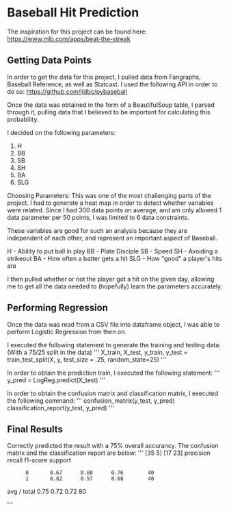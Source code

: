 # Baseball Hit Prediction

The inspiration for this project can be found here: https://www.mlb.com/apps/beat-the-streak

## Getting Data Points
In order to get the data for this project, I pulled data from Fangraphs, Baseball Reference, as well as Statcast. I used the following API in order to do so:  https://github.com/jldbc/pybaseball

Once the data was obtained in the form of a BeautifulSoup table, I parsed through it, pulling data that I believed to be important for calculating this probability.

I decided on the following parameters:
1. H
2. BB
3. SB
4. SH
5. BA
6. SLG

Choosing Parameters:
This was one of the most challenging parts of the project. I had to generate a heat map in order to detect whether variables were related. Since I had 300 data points on average, and am only allowed 1 data parameter per 50 points, I was limited to 6 data constraints.

These variables are good for such an analysis because they are independent of each other, and represent an important aspect of Baseball.

H - Ability to put ball in play
BB - Plate Disciple
SB - Speed
SH - Avoiding a strikeout
BA - How often a batter gets a hit
SLG - How "good" a player's hits are

I then pulled whether or not the player got a hit on the given day, allowing me to get all the data needed to (hopefully) learn the parameters accurately.

## Performing Regression
Once the data was read from a CSV file into dataframe object, I was able to perform Logistic Regression from then on.

I executed the following statement to generate the training and testing data: (With a 75/25 split in the data)
'''
X_train, X_test, y_train, y_test = train_test_split(X, y, test_size = .25, random_state=25)
'''

In order to obtain the prediction train, I executed the following statement:
'''
y_pred = LogReg.predict(X_test)
'''

In order to obtain the confusion matrix and classification matrix, I executed the following command:
'''
confusion_matrix(y_test, y_pred)
classification_report(y_test, y_pred)
'''

## Final Results
Correctly predicted the result with a 75% overall accurancy. The confusion matrix and the classification report are below:
'''
 [35  5]
 [17 23]
             precision    recall  f1-score   support

          0       0.67      0.88      0.76        40
          1       0.82      0.57      0.68        40

avg / total       0.75      0.72      0.72        80

'''
